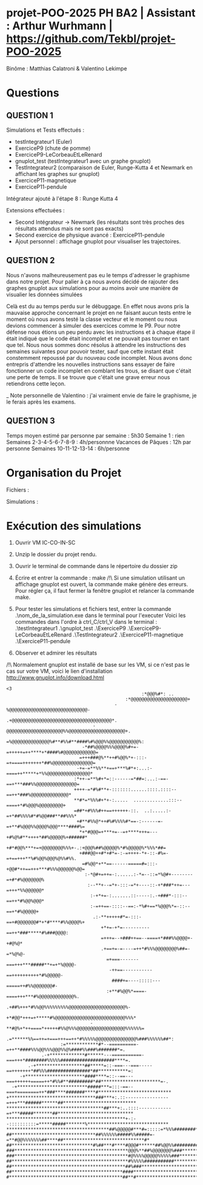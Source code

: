 # projet-POO-2025 PH BA2 | Assistant : Arthur Wurhmann | https://github.com/Tekbl/projet-POO-2025
Binôme : Matthias Calatroni & Valentino Lekimpe 

# Questions

## QUESTION 1  

Simulations et Tests effectués :
- testIntegrateur1 (Euler)
- ExerciceP9 (chute de pomme)
- ExerciceP9-LeCorbeauEtLeRenard
- gnuplot_test (testIntegrateur1 avec un graphe gnuplot)
- TestIntegrateur2 (comparaison de Euler, Runge-Kutta 4 et Newmark en affichant les graphes sur gnuplot)
- ExerciceP11-magnetique
- ExerciceP11-pendule

Intégrateur ajouté à l'étape 8 : Runge Kutta 4

Extensions effectuées :
- Second Intégrateur -> Newmark (les résultats sont très proches des résultats attendus mais ne sont pas exacts)
- Second exercice de physique avancé : ExerciceP11-pendule
- Ajout personnel : affichage gnuplot pour visualiser les trajectoires.

## QUESTION 2 

Nous n'avons malheureusement pas eu le temps d'adresser le graphisme dans notre projet. 
Pour palier à ça nous avons décidé de rajouter des graphes gnuplot aux simulations pour au moins avoir une manière de visualier les données simulées 

Celà est du au temps perdu sur le débuggage. En effet nous avons pris la mauvaise approche concernant le projet en ne faisant aucun tests entre le moment où nous avons testé la classe vecteur et le moment ou nous devions commencer à simuler des exercices comme le P9.
Pour notre défense nous étions un peu perdu avec les instructions et à chaque étape il était indiqué que le code était incomplet et ne pouvait pas tourner en tant que tel. Nous nous sommes donc résolus à attendre les instructions des semaines suivantes pour pouvoir tester, sauf que cette instant était constemment repoussé par du nouveau code incomplet.
Nous avons donc entrepris d'attendre les nouvelles instructions sans essayer de faire fonctionner un code incomplet en comblant les trous, se disant que c'était une perte de temps. Il se trouve que c'était une grave erreur nous retiendrons cette leçon.

_ Note personnelle de Valentino : j'ai vraiment envie de faire le graphisme, je le ferais après les examens.


## QUESTION 3 

Temps moyen estimé par personne par semaine : 5h30
Semaine 1 : rien
Semaines 2-3-4-5-6-7-8-9 : 4h/personnne
Vacances de Pâques : 12h par personne
Semaines 10-11-12-13-14 : 6h/personne

# Organisation du Projet 

Fichiers :


Simulations :



# Exécution des simulations 

1. Ouvrir VM IC-CO-IN-SC
2. Unzip le dossier du projet rendu.
3. Ouvrir le terminal de commande dans le répertoire du dossier zip 

4. Écrire et entrer la commande : make          /!\ Si une simulation utilisant un affichage gnuplot est ouvert, la commande make génère des erreurs. Pour régler ça, il faut fermer la fenêtre gnuplot et relancer la commande make.

5. Pour tester les simulations et fichiers test, entrer la commande .\nom_de_la_simulation.exe dans le terminal pour l'executer
Voici les commandes dans l'ordre à ctrl_C/ctrl_V dans le terminal : 
    .\testIntegrateur1
    .\gnuplot_test
    .\ExerciceP9
    .\ExerciceP9-LeCorbeauEtLeRenard
    .\TestIntegrateur2
    .\ExerciceP11-magnetique
    .\ExerciceP11-pendule

6. Observer et admirer les résultats

/!\ Normalement gnuplot est installé de base sur les VM, si ce n'est pas le cas sur votre VM, voici le lien d'installation http://www.gnuplot.info/download.html

```
<3                                                          
                                                  :*@@@%#*: ..                                              
                                            :*@@@@@@@@@@@@@@@@@@@@@+                                        
                                        -%@@@@@@@@@@@@@@@@@@@@@@@@@@@@@-                                    
                                   .+@@@@@@@@@@@@@@@@@@@@@@@@@@@@@@@@@@@@@*.                                
                                -@@@@@@@@@@@@@@@@@@@@@%%@@@@@@@@@@@@@@@@@@@@@+.                             
                              =%@@@@@@@@@@@@@@%#**#%%#**####%#%@@@%%@@@@@@@@@@@%:                           
                            -*##%@@@@%%%@@@@%#+=-=+++++=++****+*####%#@@@@@@@@@@@@=                         
                           =+++###@%**++#%@@%*+-:::-=+====+++++++*##%@@@@@@@@@@@@@@@=                       
                          -+=-=**%%**+==+***%#*+:...:-====++*****+*%%@@@@@@@@@@@@@@@@*                      
                         :*++-=**%#+*=::------=*##=:...:-==-==+***###%%@@@@@@@@@@@@@@@=                     
                         ++++-=*#%#**+-:::::::......::::.::::--==++*###%@@@@@@@@@@@@@@*                     
                         **#*=*%%%#+*+-:.....  .............:::--====+*#%@@@%@@@@@@@@@+                     
                         =##*+#%%%#++==++++++-::.  ..:.....:-=+*##%%%%#*#%@@###**##%%%*                     
                          +#**#%%@*++#%#%%%%#*==-:------=-=+**#%@@@%%@@@@%@@@****####%=                     
                           *+*#@@@=+***+=--=+****+++=---+#%@%#**++++*##%@@@@@%+######*                      
                           +#*#@@%***+=+@@@@@@@@%%%+-.:+@@@%##%@@@@@%*#%@@@@@%*%%%*##=                      
                           +###@@++#*+#*=-:-=++++-*+-::-#%=-=+==+++**%#%@@%@@@%@%%#%%.                      
                            =#%@@*+**==------=====#=:::-+@@#*++==+++***#%%%@@@@@@%@@=                       
                             :-*@#+=++=-:......:-*=--::=*%@#+--------=+#*#%@@@@@@@%                         
                              :--**+--=*+-:::-=*+----::-+*###*++=---=+++*%%@@@@@@*                          
                               :-+*+=-:.......::-----:.-+###*-:::--==++*#%@@%@@@*                           
                               :-=++==-::::--==:-*%#+==*%@@@%*=-::--==+*#%@@@@@+                            
                                .:-**+++++#*=-:::-==+#@@@@@@@#*+*#****#%%@@@@%+                             
                                   +*+=-+*=----------==++*###*****#%###@@@@:                                
                                   =+++=--+###++==--====+*###%%@@@@+-+#@%@*                                 
                                   .+==+=-=----=++*#%%%@@@@@@@@%##=-=*%@%@-                                 
                                     =+===-------===+++***#####**+=+*%@@@@-                                 
                                      -++==-----------==++++++++++*#%@@@@@-                                 
                                       ####+=----:::::---=====++#%%@@@@@@@#-                                
                                     :+**#%@@%*====-====+++***#%@@@@@@@@@@@@@%.                             
                                  .+##%+++*#%%@@%%%%%%%%%@@@@@@@@@@@@@@@@@@@@@%-                            
                                 +*#@@*+++=+*****#%@@@@@@@@@@@@@@@@@@@@@@@@@@%%%*                           
                               -**#@%+*++====*+++++#%%@%%%@@@@@@@@@@@@@@@@@@%%%%%%=                         
                          .=******%%==++=+===+++==++*#%%%%%@@@@@@@@@@@@@@@%###%%%%%%##*:                    
                    :=************#*--==========-=++**####%%%@@%%%@@@%%@%####%%###%#######*=.               
             .-+*************#******---===========-===+++*########%%%%%####################****=.           
        .-+******************##*****=::-===---===-----==+++++++*##%%%################*##***********=:       
     -+**********************####****=::--==---===++++++=====++*#%%#**#########*##**********************=-. 
  -+**************************#####***=:::-==--===+========++*###****#######****#***************************
+********************************###***+:.::----------------=+++***######******##***************************
************************************##***+:..::::------------=+***#####*******##****************************
********************************************+-:--::::::::::=*****#####*******%******************************
**************************************##%@@@@@#***#=:::::=*%%%########*****#%*******************************
##*******************************##%%%%%%#####%%#####=-=**#@@%%%%%%%##****##******************************#*
##******************************#%##***#****#@@@#******##%@@%%#############******************************##*
###******************************************@@@%**##%@@@@@@@%###***************************************###*
###******************************************#@%%%%@@@@@%%%%%###***************************************####*
##*******************************************#%%%%%###########***************************************######*
##******************************************##%###************************************************#########*
##*****************************************####***************************************************########**
#******************************************##**#************************************************##########**